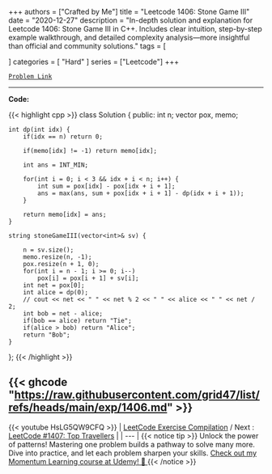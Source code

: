 
+++
authors = ["Crafted by Me"]
title = "Leetcode 1406: Stone Game III"
date = "2020-12-27"
description = "In-depth solution and explanation for Leetcode 1406: Stone Game III in C++. Includes clear intuition, step-by-step example walkthrough, and detailed complexity analysis—more insightful than official and community solutions."
tags = [
    
]
categories = [
    "Hard"
]
series = ["Leetcode"]
+++



[`Problem Link`](https://leetcode.com/problems/stone-game-iii/description/)

---

**Code:**

{{< highlight cpp >}}
class Solution {
public:
    int n;
    vector<int> pox, memo;
    
    int dp(int idx) {
        if(idx == n) return 0;
        
        if(memo[idx] != -1) return memo[idx];
        
        int ans = INT_MIN;

        for(int i = 0; i < 3 && idx + i < n; i++) {
            int sum = pox[idx] - pox[idx + i + 1];
            ans = max(ans, sum + pox[idx + i + 1] - dp(idx + i + 1));
        }

        return memo[idx] = ans;
    }
    
    string stoneGameIII(vector<int>& sv) {

        n = sv.size();
        memo.resize(n, -1);
        pox.resize(n + 1, 0);
        for(int i = n - 1; i >= 0; i--)
            pox[i] = pox[i + 1] + sv[i];
        int net = pox[0];
        int alice = dp(0);
        // cout << net << " " << net % 2 << " " << alice << " " << net / 2;
        int bob = net - alice;
        if(bob == alice) return "Tie";
        if(alice > bob) return "Alice";
        return "Bob";
    }
};
{{< /highlight >}}

{{< ghcode "https://raw.githubusercontent.com/grid47/list/refs/heads/main/exp/1406.md" >}}
---
{{< youtube HsLG5QW9CFQ >}}
| [LeetCode Exercise Compilation](https://grid47.xyz/leetcode/) / Next : [LeetCode #1407: Top Travellers](https://grid47.xyz/posts/leetcode_1407) |
| --- |
{{< notice tip >}}
Unlock the power of patterns! Mastering one problem builds a pathway to solve many more. Dive into practice, and let each problem sharpen your skills. [Check out my Momentum Learning course at Udemy! 🚀 ](https://www.udemy.com/course/algorithms-and-data-structures-in-cpp/)
{{< /notice >}}

